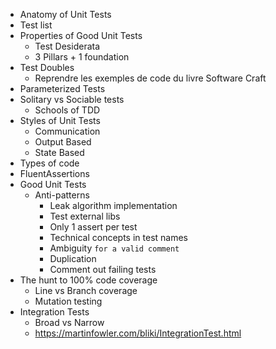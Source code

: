 - Anatomy of Unit Tests
- Test list
- Properties of Good Unit Tests
	- Test Desiderata
	- 3 Pillars + 1 foundation
- Test Doubles
	- Reprendre les exemples de code du livre Software Craft
- Parameterized Tests
- Solitary vs Sociable tests
	- Schools of TDD
- Styles of Unit Tests
	- Communication
	- Output Based
	- State Based
- Types of code
- FluentAssertions
- Good Unit Tests
	- Anti-patterns
		- Leak algorithm implementation
		- Test external libs
		- Only 1 assert per test
		- Technical concepts in test names
		- Ambiguity `for a valid comment`
		- Duplication
		- Comment out failing tests
- The hunt to 100% code coverage
	- Line vs Branch coverage
	- Mutation testing
- Integration Tests
	- Broad vs Narrow
	- https://martinfowler.com/bliki/IntegrationTest.html

